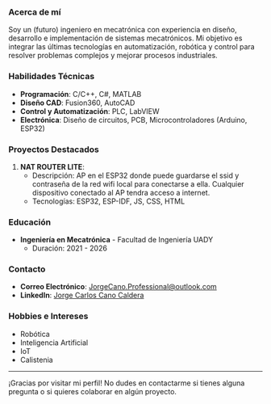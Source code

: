### Acerca de mí
Soy un (futuro) ingeniero en mecatrónica con experiencia en diseño, desarrollo e implementación de sistemas mecatrónicos. Mi objetivo es integrar las últimas tecnologías en automatización, robótica y control para resolver problemas complejos y mejorar procesos industriales.

### Habilidades Técnicas
- **Programación**: C/C++, C#, MATLAB 
- **Diseño CAD**: Fusion360, AutoCAD
- **Control y Automatización**: PLC, LabVIEW
- **Electrónica**: Diseño de circuitos, PCB, Microcontroladores (Arduino, ESP32)

### Proyectos Destacados
1. **NAT ROUTER LITE**:
   - Descripción: AP en el ESP32 donde puede guardarse el ssid y contraseña de la red wifi local para conectarse a ella. Cualquier dispositivo conectado al AP tendra acceso a internet.
   - Tecnologías: ESP32, ESP-IDF, JS, CSS, HTML

### Educación
- **Ingeniería en Mecatrónica** - Facultad de Ingeniería UADY
  - Duración: 2021 - 2026

### Contacto
- **Correo Electrónico**: JorgeCano.Professional@outlook.com
- **LinkedIn**: [Jorge Carlos Cano Caldera](https://www.linkedin.com/in/jorge-carlos-cano-caldera-2a04a6284/)

### Hobbies e Intereses
- Robótica
- Inteligencia Artificial
- IoT
- Calistenia

---

¡Gracias por visitar mi perfil! No dudes en contactarme si tienes alguna pregunta o si quieres colaborar en algún proyecto.
